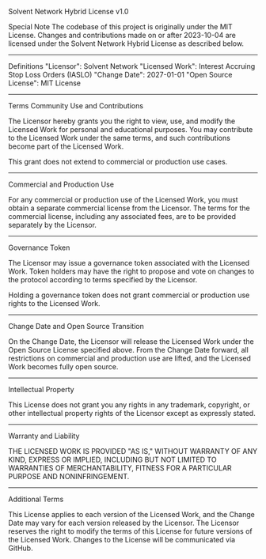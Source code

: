 Solvent Network Hybrid License v1.0

Special Note
The codebase of this project is originally under the MIT License. Changes and
contributions made on or after 2023-10-04 are licensed under the Solvent Network
Hybrid License as described below.

-----------------------------------------------------------------------------

Definitions
"Licensor": Solvent Network
"Licensed Work": Interest Accruing Stop Loss Orders (IASLO)
"Change Date": 2027-01-01
"Open Source License": MIT License

-----------------------------------------------------------------------------

Terms
Community Use and Contributions

The Licensor hereby grants you the right to view, use, and modify the Licensed
Work for personal and educational purposes. You may contribute to the Licensed
Work under the same terms, and such contributions become part of the Licensed
Work.

This grant does not extend to commercial or production use cases.

-----------------------------------------------------------------------------

Commercial and Production Use

For any commercial or production use of the Licensed Work, you must obtain a
separate commercial license from the Licensor. The terms for the commercial
license, including any associated fees, are to be provided separately by the
Licensor.

-----------------------------------------------------------------------------

Governance Token

The Licensor may issue a governance token associated with the Licensed Work.
Token holders may have the right to propose and vote on changes to the protocol
according to terms specified by the Licensor.

Holding a governance token does not grant commercial or production use rights to
the Licensed Work.

-----------------------------------------------------------------------------

Change Date and Open Source Transition

On the Change Date, the Licensor will release the Licensed Work under the Open
Source License specified above. From the Change Date forward, all restrictions
on commercial and production use are lifted, and the Licensed Work becomes fully
open source.

-----------------------------------------------------------------------------

Intellectual Property

This License does not grant you any rights in any trademark, copyright, or other
intellectual property rights of the Licensor except as expressly stated.

-----------------------------------------------------------------------------

Warranty and Liability

THE LICENSED WORK IS PROVIDED "AS IS," WITHOUT WARRANTY OF ANY KIND, EXPRESS OR
IMPLIED, INCLUDING BUT NOT LIMITED TO WARRANTIES OF MERCHANTABILITY, FITNESS FOR
A PARTICULAR PURPOSE AND NONINFRINGEMENT.

-----------------------------------------------------------------------------

Additional Terms

This License applies to each version of the Licensed Work, and the Change Date
may vary for each version released by the Licensor. The Licensor reserves the
right to modify the terms of this License for future versions of the Licensed
Work. Changes to the License will be communicated via GitHub.